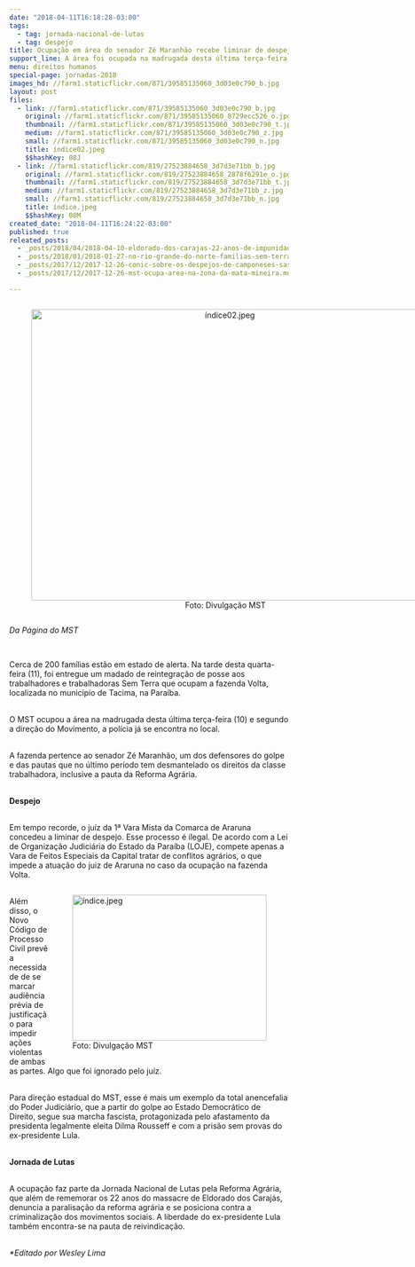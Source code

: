```yaml
---
date: "2018-04-11T16:18:28-03:00"
tags:
  - tag: jornada-nacional-de-lutas
  - tag: despejo
title: Ocupação em área do senador Zé Maranhão recebe liminar de despejo em tempo recorde
support_line: A área foi ocupada na madrugada desta última terça-feira (10) e a polícia já se encontra no local
menu: direitos humanos
special-page: jornadas-2018
images_hd: //farm1.staticflickr.com/871/39585135060_3d03e0c790_b.jpg
layout: post
files:
  - link: //farm1.staticflickr.com/871/39585135060_3d03e0c790_b.jpg
    original: //farm1.staticflickr.com/871/39585135060_8729ecc526_o.jpg
    thumbnail: //farm1.staticflickr.com/871/39585135060_3d03e0c790_t.jpg
    medium: //farm1.staticflickr.com/871/39585135060_3d03e0c790_z.jpg
    small: //farm1.staticflickr.com/871/39585135060_3d03e0c790_n.jpg
    title: índice02.jpeg
    $$hashKey: 08J
  - link: //farm1.staticflickr.com/819/27523884658_3d7d3e71bb_b.jpg
    original: //farm1.staticflickr.com/819/27523884658_2878f6291e_o.jpg
    thumbnail: //farm1.staticflickr.com/819/27523884658_3d7d3e71bb_t.jpg
    medium: //farm1.staticflickr.com/819/27523884658_3d7d3e71bb_z.jpg
    small: //farm1.staticflickr.com/819/27523884658_3d7d3e71bb_n.jpg
    title: índice.jpeg
    $$hashKey: 08M
created_date: "2018-04-11T16:24:22-03:00"
published: true
releated_posts:
  - _posts/2018/04/2018-04-10-eldorado-dos-carajas-22-anos-de-impunidade.md
  - _posts/2018/01/2018-01-27-no-rio-grande-do-norte-familias-sem-terra-sofrem-despejo.md
  - _posts/2017/12/2017-12-26-conic-sobre-os-despejos-de-camponeses-sas-no-parana-e-outros-estados.md
  - _posts/2017/12/2017-12-26-mst-ocupa-area-na-zona-da-mata-mineira.md

---
```

<div style="text-align:center">
<figure class="image" style="display:inline-block"><img alt="índice02.jpeg" height="525" src="//farm1.staticflickr.com/871/39585135060_3d03e0c790_b.jpg" width="700" />
<figcaption>Foto: Divulga&ccedil;&atilde;o MST</figcaption>
</figure>
</div>

<p><em>Da P&aacute;gina do MST</em></p>

<p>&nbsp;</p>

<p>Cerca de 200 fam&iacute;lias est&atilde;o em estado de alerta. Na tarde desta quarta-feira (11), foi entregue um madado de reintegra&ccedil;&atilde;o de posse aos trabalhadores e trabalhadoras Sem Terra que ocupam a fazenda Volta, localizada no munic&iacute;pio de Tacima, na Para&iacute;ba.</p>

<p><br />
O MST ocupou a &aacute;rea na madrugada desta &uacute;ltima ter&ccedil;a-feira (10) e segundo a dire&ccedil;&atilde;o do Movimento, a pol&iacute;cia j&aacute; se encontra no local.</p>

<p><br />
A fazenda pertence ao senador Z&eacute; Maranh&atilde;o, um dos defensores do golpe e das pautas que no &uacute;ltimo per&iacute;odo tem desmantelado os direitos da classe trabalhadora, inclusive a pauta da Reforma Agr&aacute;ria.</p>

<p><br />
<strong>Despejo</strong></p>

<p><br />
Em tempo recorde, o ju&iacute;z da 1&ordf; Vara Mista da Comarca de Araruna concedeu a liminar de despejo. Esse processo &eacute; ilegal. De acordo com a Lei de Organiza&ccedil;&atilde;o Judici&aacute;ria do Estado da Para&iacute;ba (LOJE), compete apenas a Vara de Feitos Especiais da Capital tratar de conflitos agr&aacute;rios, o que impede a atua&ccedil;&atilde;o do juiz de Araruna no caso da ocupa&ccedil;&atilde;o na fazenda Volta.</p>

<figure class="image" style="float:right"><img alt="índice.jpeg" height="263" src="//farm1.staticflickr.com/819/27523884658_3d7d3e71bb_b.jpg" width="350" />
<figcaption>Foto: Divulga&ccedil;&atilde;o MST</figcaption>
</figure>

<p><br />
Al&eacute;m disso, o Novo C&oacute;digo de Processo Civil prev&ecirc; a necessidade de se marcar audi&ecirc;ncia pr&eacute;via de justifica&ccedil;&atilde;o para impedir a&ccedil;&otilde;es violentas de ambas as partes. Algo que foi ignorado pelo ju&iacute;z.</p>

<p><br />
Para dire&ccedil;&atilde;o estadual do MST, esse &eacute; mais um exemplo da total anencefalia do Poder Judici&aacute;rio, que a partir do golpe ao Estado Democr&aacute;tico de Direito, segue sua marcha fascista, protagonizada pelo afastamento da presidenta legalmente eleita Dilma Rousseff e com a pris&atilde;o sem provas do ex-presidente Lula.</p>

<p><br />
<strong>Jornada de Lutas</strong></p>

<p><br />
A ocupa&ccedil;&atilde;o faz parte da Jornada Nacional de Lutas pela Reforma Agr&aacute;ria, que al&eacute;m de rememorar os 22 anos do massacre de Eldorado dos Caraj&aacute;s, denuncia a paralisa&ccedil;&atilde;o da reforma agr&aacute;ria e se posiciona contra a criminaliza&ccedil;&atilde;o dos movimentos sociais. A liberdade do ex-presidente Lula tamb&eacute;m encontra-se na pauta de reivindica&ccedil;&atilde;o.</p>

<p><br />
<em>*Editado por Wesley Lima</em></p>
